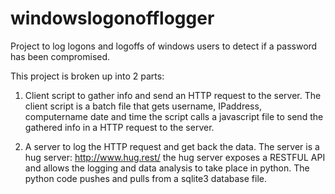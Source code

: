 # windowslogonofflogger
Project to log logons and logoffs of windows users to detect if a password has been compromised. 

This project is broken up into 2 parts:

1. Client script to gather info and send an HTTP request to the server.
The client script is a batch file that gets username, IPaddress, computername date and time 
the script calls a javascript file to send the gathered info in a HTTP request to the server. 

2. A server to log the HTTP request and get back the data.
The server is a hug server: http://www.hug.rest/ 
the hug server exposes a RESTFUL API and allows the logging and data analysis to take place in python. 
The python code pushes and pulls from a sqlite3 database file. 

